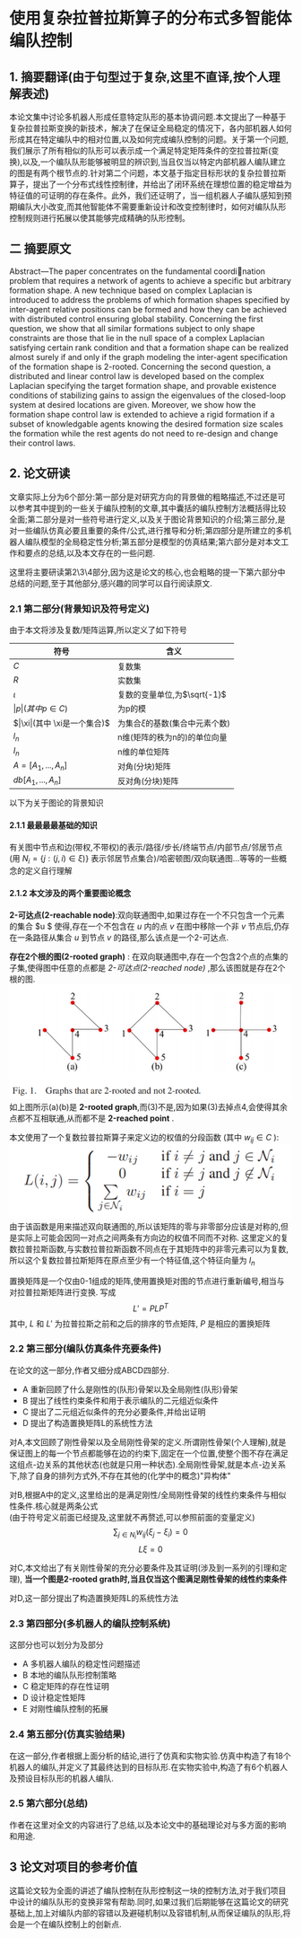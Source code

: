 <script type="text/javascript" src="http://cdn.mathjax.org/mathjax/latest/MathJax.js?config=TeX-AMS-MML_HTMLorMML"></script>
<script type="text/x-mathjax-config">
    MathJax.Hub.Config({ tex2jax: {inlineMath: [['$', '$']]}, messageStyle: "none" });
</script>
# 使用复杂拉普拉斯算子的分布式多智能体编队控制
## 1. 摘要翻译(由于句型过于复杂,这里不直译,按个人理解表述)
本论文集中讨论多机器人形成任意特定队形的基本协调问题.本文提出了一种基于复杂拉普拉斯变换的新技术，解决了在保证全局稳定的情况下，各内部机器人如何形成其在特定编队中的相对位置,以及如何完成编队控制的问题。关于第一个问题,我们展示了所有相似的队形可以表示成一个满足特定矩阵条件的空拉普拉斯(变换),以及,一个编队队形能够被明显的辨识到,当且仅当以特定内部机器人编队建立的图是有两个根节点的.针对第二个问题，本文基于指定目标形状的复杂拉普拉斯算子，提出了一个分布式线性控制律，并给出了闭环系统在理想位置的稳定增益为特征值的可证明的存在条件。此外，我们还证明了，当一组机器人子编队感知到预期编队大小改变,而其他智能体不需要重新设计和改变控制律时，如何对编队队形控制规则进行拓展以使其能够完成精确的队形控制。
## 二 摘要原文
Abstract—The paper concentrates on the fundamental coordination problem that requires a network of agents to achieve a specific but arbitrary formation shape. A new technique based on complex Laplacian is introduced to address the problems of which
formation shapes specified by inter-agent relative positions can be formed and how they can be achieved with distributed control ensuring global stability. Concerning the first question, we show that all similar formations subject to only shape constraints are those that lie in the null space of a complex Laplacian satisfying certain rank condition and that a formation shape can be realized almost surely if and only if the graph modeling the inter-agent specification of the formation shape is 2-rooted. Concerning the second question, a distributed and linear control law is developed based on the complex Laplacian specifying the target formation shape, and provable existence conditions of stabilizing gains to assign the eigenvalues of the closed-loop system at desired locations are given. Moreover, we show how the formation shape control law is extended to achieve a rigid formation if a subset of knowledgable agents knowing the desired formation size scales the formation while the rest agents do not need to re-design and change their control laws.
## 2. 论文研读
文章实际上分为6个部分:第一部分是对研究方向的背景做的粗略描述,不过还是可以参考其中提到的一些关于编队控制的文章,其中囊括的编队控制方法概括得比较全面;第二部分是对一些符号进行定义,以及关于图论背景知识的介绍;第三部分,是对一些编队仿真必要且重要的条件/公式,进行推导和分析;第四部分是所建立的多机器人编队模型的全局稳定性分析;第五部分是模型的仿真结果;第六部分是对本文工作和要点的总结,以及本文存在的一些问题.       

这里将主要研读第2\3\4部分,因为这是论文的核心,也会粗略的提一下第六部分中总结的问题,至于其他部分,感兴趣的同学可以自行阅读原文.

### 2.1 第二部分(背景知识及符号定义)
由于本文将涉及复数/矩阵运算,所以定义了如下符号

符号|含义
-|-|
$C$|复数集
$R$|实数集
$\iota$|复数的变量单位,为$\sqrt{-1}$
$\|p\| (其中p \in C)$|为p的模
$\|\xi\|(其中 \xi是一个集合)$|为集合$\xi$的基数(集合中元素个数)|
$l_n$|n维(矩阵的秩为n的)的单位向量|
$I_n$|n维的单位矩阵|
$A=[A_1,...,A_n]$|对角(分块)矩阵|
$db[A_1,...,A_n]$|反对角(分块)矩阵|
以下为关于图论的背景知识
#### 2.1.1 最最最最基础的知识
有关图中节点和边(带权,不带权)的表示/路径/步长/终端节点/内部节点/邻居节点(用 $N_i=\{j:(j,i)\in \xi)\}$ 表示邻居节点集合)/哈密顿图/双向联通图...等等的一些概念的定义自行理解
#### 2.1.2 本文涉及的两个重要图论概念
**2-可达点(2-reachable node)**:双向联通图中,如果过存在一个不只包含一个元素的集合 $u
$ 使得,存在一个不包含在 $u$ 内的点 $v$ 在图中移除一个非 $v$ 节点后,仍存在一条路径从集合 $u$ 到节点 $v$ 的路径,那么该点是一个2-可达点.

**存在2个根的图(2-rooted graph)** : 在双向联通图中,存在一个包含2个点的点集的子集,使得图中任意的点都是 *2-可达点(2-reached node)* ,那么该图就是存在2个根的图.
![](img/2020-01-17-17-07-26.png)
如上图所示(a)(b)是 **2-rooted graph**,而(3)不是,因为如果(3)去掉点4,会使得其余点都不互相联通,从而都不是 **2-reached point** .

本文使用了一个复数拉普拉斯算子来定义边的权值的分段函数 (其中 $w_{ij} \in C$ ):
![](img/2020-01-17-17-16-08.png)
由于该函数是用来描述双向联通图的,所以该矩阵的零与非零部分应该是对称的,但是实际上可能会因同一对点之间两条有方向边的权值不同而不对称.
这里定义的复数拉普拉斯函数,与实数拉普拉斯函数不同点在于其矩阵中的非零元素可以为复数,所以这个复数拉普拉斯矩阵在原点至少有一个特征值,这个特征向量为 $l_n$

置换矩阵是一个仅由0-1组成的矩阵,使用置换矩对图的节点进行重新编号,相当与对拉普拉斯矩阵进行变换. 写成
$$ L' = PLP^T$$
其中, $L$ 和 $L'$ 为拉普拉斯之前和之后的排序的节点矩阵, $P$ 是相应的置换矩阵
### 2.2 第三部分(编队仿真条件充要条件)
在论文的这一部分,作者又细分成ABCD四部分.
+ A 重新回顾了什么是刚性的(队形)骨架以及全局刚性(队形)骨架
+ B 提出了线性约束条件和用于表示编队的二元组近似条件
+ C 提出了二元组近似条件的充分必要条件,并给出证明
+ D 提出了构造置换矩阵L的系统性方法

对A,本文回顾了刚性骨架以及全局刚性骨架的定义.所谓刚性骨架(个人理解),就是保证图上的每一个节点都能够在边的约束下,固定在一个位置,使整个图不存在满足这组点-边关系的其他状态(也就是只用一种状态).全局刚性骨架,就是本点-边关系下,除了自身的排列方式外,不存在其他的(化学中的概念)"异构体"


对B,根据A中的定义,这里给出的是满足刚性/全局刚性骨架的线性约束条件与相似性条件.核心就是两条公式      
(由于符号定义前面已经提及,这里就不再赘述,可以参照前面的变量定义)
$$ \sum_{j \in N_i}w_{ij}(\xi_j - \xi_i) = 0$$
$$ L\xi = 0$$


对C,本文给出了有关刚性骨架的充分必要条件及其证明(涉及到一系列的引理和定理), **当一个图是2-rooted grath时,当且仅当这个图满足刚性骨架的线性约束条件**

对D,这一部分提出了构造置换矩阵L的系统性方法
### 2.3 第四部分(多机器人的编队控制系统)
这部分也可以划分为及部分
+ A 多机器人编队的稳定性问题描述
+ B 本地的编队队形控制策略
+ C 稳定矩阵的存在性证明
+ D 设计稳定性矩阵
+ E 对刚性编队控制的拓展

### 2.4 第五部分(仿真实验结果)
在这一部分,作者根据上面分析的结论,进行了仿真和实物实验.仿真中构造了有18个机器人的编队,并定义了其最终达到的目标队形.在实物实验中,构造了有6个机器人及预设目标队形的机器人编队.

### 2.5 第六部分(总结)
作者在这里对全文的内容进行了总结,以及本论文中的基础理论对与多方面的影响和用途.

## 3 论文对项目的参考价值
这篇论文较为全面的讲述了编队控制在队形控制这一块的控制方法,对于我们项目中设计的编队队形的变换非常有帮助.同时,如果过我们后期能够在这篇论文的研究基础上,加上对编队内部的容错以及避碰机制以及容错机制,从而保证编队的队形,将会是一个在编队控制上的创新点.